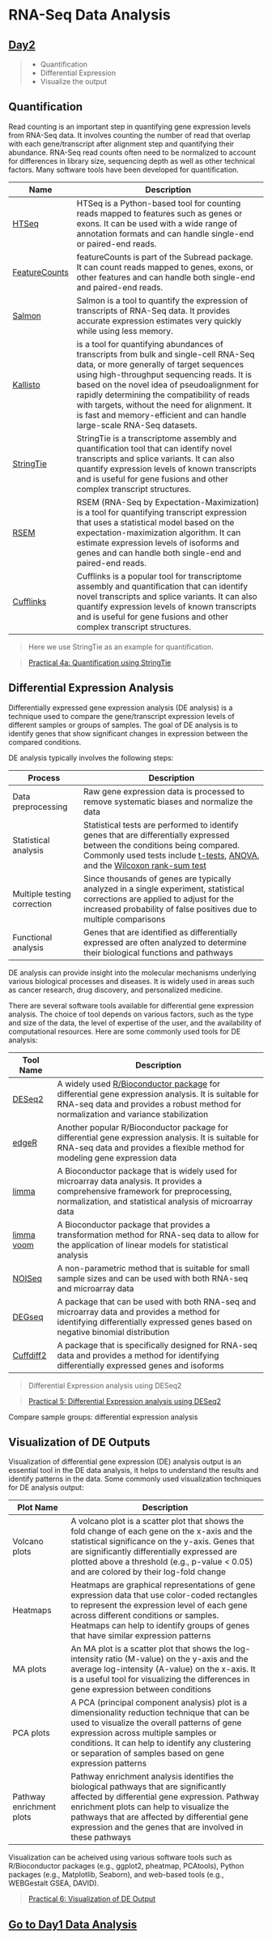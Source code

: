 # RNA-Seq Data Analysis

## [Day2](rna-seq-wes-data-analysis-day2.md)


> -  Quantification
> -  Differential Expression
> -  Visualize the output


## Quantification

Read counting is an important step in quantifying gene expression levels from RNA-Seq data.  It involves counting the number of read that overlap with each gene/transcript after alignment step and quantifying their abundance.  RNA-Seq read counts often need to be normalized to account for differences in library size, sequencing depth as well as other technical factors.  Many software tools have been developed for quantification.

|Name|Description|
|----|----|
|[HTSeq](https://htseq.readthedocs.io/en/master/index.html) | HTSeq is a Python-based tool for counting reads mapped to features such as genes or exons. It can be used with a wide range of annotation formats and can handle single-end or paired-end reads.|
|[FeatureCounts](https://subread.sourceforge.net/featureCounts.html) | featureCounts is part of the Subread package. It can count reads mapped to genes, exons, or other features and can handle both single-end and paired-end reads.|
|[Salmon](https://combine-lab.github.io/salmon/)| Salmon is a tool to quantify the expression of transcripts of RNA-Seq data. It provides accurate expression estimates very quickly while using less memory.|
|[Kallisto](https://pachterlab.github.io/kallisto/about)|is a tool for quantifying abundances of transcripts from bulk and single-cell RNA-Seq data, or more generally of target sequences using high-throughput sequencing reads. It is based on the novel idea of pseudoalignment for rapidly determining the compatibility of reads with targets, without the need for alignment. It is fast and memory-efficient and can handle large-scale RNA-Seq datasets.
|[StringTie](https://ccb.jhu.edu/software/stringtie/)|StringTie is a transcriptome assembly and quantification tool that can identify novel transcripts and splice variants. It can also quantify expression levels of known transcripts and is useful for gene fusions and other complex transcript structures.|
|[RSEM](https://deweylab.github.io/RSEM/README.html) |RSEM (RNA-Seq by Expectation-Maximization) is a tool for quantifying transcript expression that uses a statistical model based on the expectation-maximization algorithm. It can estimate expression levels of isoforms and genes and can handle both single-end and paired-end reads.|
|[Cufflinks](http://cole-trapnell-lab.github.io/cufflinks/)|Cufflinks is a popular tool for transcriptome assembly and quantification that can identify novel transcripts and splice variants. It can also quantify expression levels of known transcripts and is useful for gene fusions and other complex transcript structures.|


>  Here we use StringTie as an example for quantification.

>  [Practical 4a: Quantification using StringTie](practical-expression-quantification.md)



## Differential Expression Analysis 

Differentially expressed gene expression analysis (DE analysis) is a technique used to compare the gene/transcript expression levels of different samples or groups of samples. The goal of DE analysis is to identify genes that show significant changes in expression between the compared conditions.

DE analysis typically involves the following steps:

|Process|Description|
|----|----|
|Data preprocessing|Raw gene expression data is processed to remove systematic biases and normalize the data|
|Statistical analysis|Statistical tests are performed to identify genes that are differentially expressed between the conditions being compared. Commonly used tests include [t-tests](https://www.scribbr.com/statistics/t-test/), [ANOVA](https://www.scribbr.com/statistics/one-way-anova/), and the [Wilcoxon rank-sum test](https://sphweb.bumc.bu.edu/otlt/mph-modules/bs/bs704_nonparametric/bs704_nonparametric4.html)|
|Multiple testing correction| Since thousands of genes are typically analyzed in a single experiment, statistical corrections are applied to adjust for the increased probability of false positives due to multiple comparisons|
|Functional analysis| Genes that are identified as differentially expressed are often analyzed to determine their biological functions and pathways|

DE analysis can provide insight into the molecular mechanisms underlying various biological processes and diseases. It is widely used in areas such as cancer research, drug discovery, and personalized medicine.

There are several software tools available for differential gene expression analysis. The choice of tool depends on various factors, such as the type and size of the data, the level of expertise of the user, and the availability of computational resources. Here are some commonly used tools for DE analysis:

|Tool Name|Description|
|----|----|
|[DESeq2](https://bioconductor.org/packages/release/bioc/html/DESeq2.html) | A widely used [R/Bioconductor package](https://www.bioconductor.org/) for differential gene expression analysis. It is suitable for RNA-seq data and provides a robust method for normalization and variance stabilization|
|[edgeR](https://bioconductor.org/packages/release/bioc/html/edgeR.html)| Another popular R/Bioconductor package for differential gene expression analysis. It is suitable for RNA-seq data and provides a flexible method for modeling gene expression data|
|[limma](https://bioconductor.org/packages/release/bioc/html/limma.html)| A Bioconductor package that is widely used for microarray data analysis. It provides a comprehensive framework for preprocessing, normalization, and statistical analysis of microarray data|
|[limma voom](https://ucdavis-bioinformatics-training.github.io/2018-June-RNA-Seq-Workshop/thursday/DE.html)| A Bioconductor package that provides a transformation method for RNA-seq data to allow for the application of linear models for statistical analysis|
|[NOISeq](https://bioconductor.org/packages/release/bioc/html/NOISeq.html)| A non-parametric method that is suitable for small sample sizes and can be used with both RNA-seq and microarray data|
|[DEGseq](https://bioconductor.org/packages/release/bioc/html/DEGseq.html)| A package that can be used with both RNA-seq and microarray data and provides a method for identifying differentially expressed genes based on negative binomial distribution|
|[Cuffdiff2](https://chipster.csc.fi/manual/cuffdiff2.html)| A package that is specifically designed for RNA-seq data and provides a method for identifying differentially expressed genes and isoforms|

> Differential Expression analysis using DESeq2

>  [Practical 5: Differential Expression analysis using DESeq2](analyzing-RNA-seq-data-with-DESeq2.md)

Compare sample groups: differential expression analysis


## Visualization of DE Outputs

Visualization of differential gene expression (DE) analysis output is an essential tool in the DE data analysis, it helps to understand the results and identify patterns in the data. Some commonly used visualization techniques for DE analysis output:

|Plot Name|Description|
|----|----|
|Volcano plots|A volcano plot is a scatter plot that shows the fold change of each gene on the x-axis and the statistical significance on the y-axis. Genes that are significantly differentially expressed are plotted above a threshold (e.g., p-value < 0.05) and are colored by their log-fold change|
|Heatmaps| Heatmaps are graphical representations of gene expression data that use color-coded rectangles to represent the expression level of each gene across different conditions or samples. Heatmaps can help to identify groups of genes that have similar expression patterns|
|MA plots| An MA plot is a scatter plot that shows the log-intensity ratio (M-value) on the y-axis and the average log-intensity (A-value) on the x-axis. It is a useful tool for visualizing the differences in gene expression between conditions|
|PCA plots| A PCA (principal component analysis) plot is a dimensionality reduction technique that can be used to visualize the overall patterns of gene expression across multiple samples or conditions. It can help to identify any clustering or separation of samples based on gene expression patterns|
|Pathway enrichment plots| Pathway enrichment analysis identifies the biological pathways that are significantly affected by differential gene expression. Pathway enrichment plots can help to visualize the pathways that are affected by differential gene expression and the genes that are involved in these pathways|

Visualization can be acheived using various software tools such as R/Bioconductor packages (e.g., ggplot2, pheatmap, PCAtools), Python packages (e.g., Matplotlib, Seaborn), and web-based tools (e.g., WEBGestalt GSEA, DAVID). 


>  [Practical 6: Visualization of DE Output](analyzing-RNA-seq-data-with-DESeq2-data-visualization.md)

## [Go to Day1 Data Analysis](rna-seq-wes-data-analysis-day1.md)

